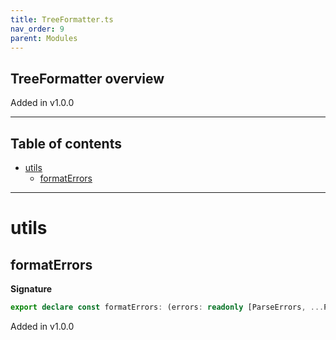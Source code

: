 ```yaml
---
title: TreeFormatter.ts
nav_order: 9
parent: Modules
---
```


## TreeFormatter overview

Added in v1.0.0

---

<h2 class="text-delta">Table of contents</h2>

- [utils](#utils)
  - [formatErrors](#formaterrors)

---

# utils

## formatErrors

**Signature**

```ts
export declare const formatErrors: (errors: readonly [ParseErrors, ...ParseErrors[]]) => string
```

Added in v1.0.0
